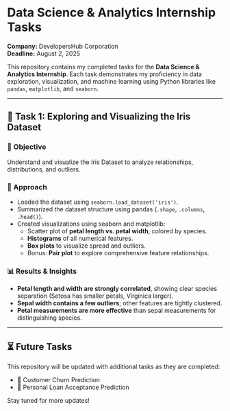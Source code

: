 # Data Science & Analytics Internship Tasks

**Company:** DevelopersHub Corporation  
**Deadline:** August 2, 2025  

This repository contains my completed tasks for the **Data Science & Analytics Internship**. Each task demonstrates my proficiency in data exploration, visualization, and machine learning using Python libraries like `pandas`, `matplotlib`, and `seaborn`.

---

## 📌 Task 1: Exploring and Visualizing the Iris Dataset

### 🎯 Objective
Understand and visualize the Iris Dataset to analyze relationships, distributions, and outliers.

### 🧠 Approach
- Loaded the dataset using `seaborn.load_dataset('iris')`.
- Summarized the dataset structure using pandas (`.shape`, `.columns`, `.head()`).
- Created visualizations using seaborn and matplotlib:
  - Scatter plot of **petal length vs. petal width**, colored by species.
  - **Histograms** of all numerical features.
  - **Box plots** to visualize spread and outliers.
  - Bonus: **Pair plot** to explore comprehensive feature relationships.

### 📊 Results & Insights
- **Petal length and width are strongly correlated**, showing clear species separation (Setosa has smaller petals, Virginica larger).
- **Sepal width contains a few outliers**; other features are tightly clustered.
- **Petal measurements are more effective** than sepal measurements for distinguishing species.



---

## ⏳ Future Tasks

This repository will be updated with additional tasks as they are completed:
- 📌 Customer Churn Prediction  
- 📌 Personal Loan Acceptance Prediction  

Stay tuned for more updates!
